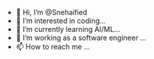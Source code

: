 - 👋 Hi, I’m @Snehaified
- 👀 I’m interested in coding...
- 🌱 I’m currently learning AI/ML...
- 💞️ I’m working as a software engineer ...
- 📫 How to reach me ...

<!---
Snehaified/Snehaified is a ✨ special ✨ repository because its `README.md` (this file) appears on your GitHub profile.
You can click the Preview link to take a look at your changes.
--->
